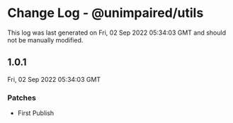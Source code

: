 # Change Log - @unimpaired/utils

This log was last generated on Fri, 02 Sep 2022 05:34:03 GMT and should not be manually modified.

## 1.0.1
Fri, 02 Sep 2022 05:34:03 GMT

### Patches

- First Publish

